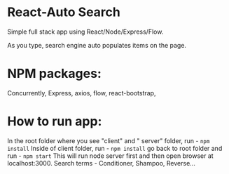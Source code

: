# React-Auto Search

Simple full stack app using React/Node/Express/Flow.

As you type, search engine auto populates items on the page.

# NPM packages:
Concurrently,
Express,
axios,
flow,
react-bootstrap,


# How to run app:
In the root folder where you see "client" and " server" folder, run - `npm install`
Inside of client folder, run - `npm install`
go back to root folder and run - `npm start`
This will run node server first and then open browser at localhost:3000.
Search terms - Conditioner, Shampoo, Reverse...


